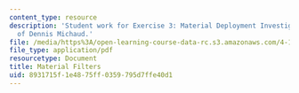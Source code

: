 ```yaml
---
content_type: resource
description: 'Student work for Exercise 3: Material Deployment Investigation courtesy
  of Dennis Michaud.'
file: /media/https%3A/open-learning-course-data-rc.s3.amazonaws.com/4-195-special-problems-in-architectural-design-spring-2005/8931715f1e4875ff0359795d7ffe40d1_3michaud.pdf
file_type: application/pdf
resourcetype: Document
title: Material Filters
uid: 8931715f-1e48-75ff-0359-795d7ffe40d1
---
```

